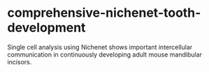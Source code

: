 # comprehensive-nichenet-tooth-development
Single cell analysis using Nichenet shows important intercellular communication in continuously developing adult mouse mandibular incisors. 
